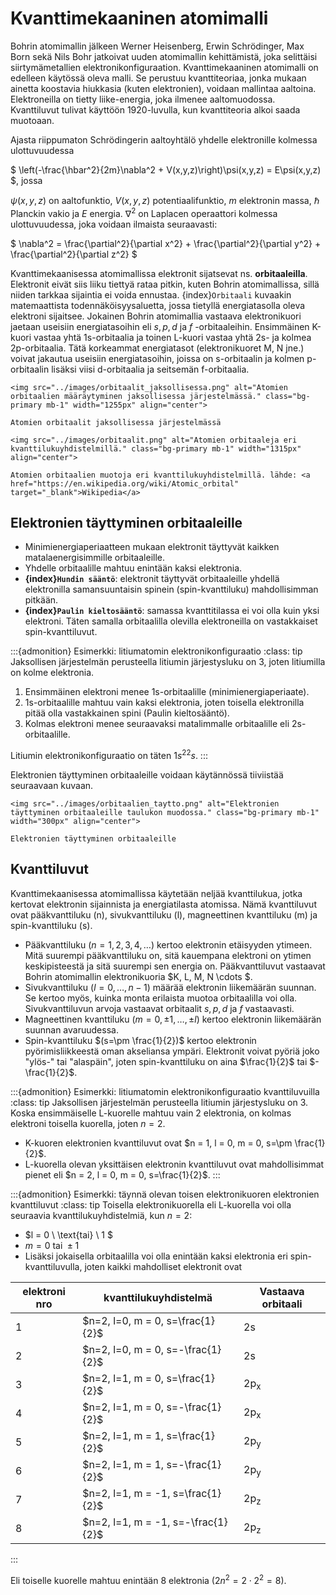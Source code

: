 # Kvanttimekaaninen atomimalli

Bohrin atomimallin jälkeen Werner Heisenberg, Erwin Schrödinger, Max Born sekä Nils Bohr jatkoivat uuden atomimallin kehittämistä, joka selittäisi siirtymämetallien elektronikonfiguraation. Kvanttimekaaninen atomimalli on edelleen käytössä oleva malli. Se perustuu kvanttiteoriaa, jonka mukaan ainetta koostavia hiukkasia (kuten elektronien), voidaan mallintaa aaltoina. Elektroneilla on tietty liike-energia, joka ilmenee aaltomuodossa. Kvanttiluvut tulivat käyttöön 1920-luvulla, kun kvanttiteoria alkoi saada muotoaan.

Ajasta riippumaton Schrödingerin aaltoyhtälö yhdelle elektronille kolmessa ulottuvuudessa

$ \left(-\frac{\hbar^2}{2m}\nabla^2 + V(x,y,z)\right)\psi(x,y,z) = E\psi(x,y,z) $, jossa

$\psi(x,y,z)$ on aaltofunktio, $V(x,y,z)$ potentiaalifunktio, $m$ elektronin massa, $\hbar$ Planckin vakio ja $E$ energia. $\nabla^2$ on Laplacen operaattori kolmessa ulottuvuudessa, joka voidaan ilmaista seuraavasti:

$ \nabla^2 = \frac{\partial^2}{\partial x^2} + \frac{\partial^2}{\partial y^2} + \frac{\partial^2}{\partial z^2} $

Kvanttimekaanisessa atomimallissa elektronit sijatsevat ns. **orbitaaleilla**. Elektronit eivät siis liiku tiettyä rataa pitkin, kuten Bohrin atomimallissa, sillä niiden tarkkaa sijaintia ei voida ennustaa. {index}`Orbitaali` kuvaakin matemaattista todennäköisyysaluetta, jossa tietyllä energiatasolla oleva elektroni sijaitsee. Jokainen Bohrin atomimallia vastaava elektronikuori jaetaan useisiin energiatasoihin eli $s, p, d \ \text{ja} \ f$ -orbitaaleihin. Ensimmäinen K-kuori vastaa yhtä 1s-orbitaalia ja toinen L-kuori vastaa yhtä 2s- ja kolmea 2p-orbitaalia. Tätä korkeammat energiatasot (elektronikuoret M, N jne.) voivat jakautua useisiin energiatasoihin, joissa on s-orbitaalin ja kolmen p-orbitaalin lisäksi viisi d-orbitaalia ja seitsemän f-orbitaalia.

```{figure-md} Orbitaalit jaksollisessa järjestelmässä
<img src="../images/orbitaalit_jaksollisessa.png" alt="Atomien orbitaalien määräytyminen jaksollisessa järjestelmässä." class="bg-primary mb-1" width="1255px" align="center">

Atomien orbitaalit jaksollisessa järjestelmässä
```

```{figure-md} Orbitaalit
<img src="../images/orbitaalit.png" alt="Atomien orbitaaleja eri kvanttilukuyhdistelmillä." class="bg-primary mb-1" width="1315px" align="center">

Atomien orbitaalien muotoja eri kvanttilukuyhdistelmillä. lähde: <a href="https://en.wikipedia.org/wiki/Atomic_orbital" target="_blank">Wikipedia</a>
```

## Elektronien täyttyminen orbitaaleille
- Minimienergiaperiaatteen mukaan elektronit täyttyvät kaikken matalaenergisimmille orbitaaleille.
- Yhdelle orbitaalille mahtuu enintään kaksi elektronia.
- **{index}`Hundin sääntö`**: elektronit täyttyvät orbitaaleille yhdellä elektronilla samansuuntaisin spinein (spin-kvanttiluku) mahdollisimman pitkään.
- **{index}`Paulin kieltosääntö`**: samassa kvanttitilassa ei voi olla kuin yksi elektroni. Täten samalla orbitaalilla olevilla elektroneilla on vastakkaiset spin-kvanttiluvut.

:::{admonition} Esimerkki: litiumatomin elektronikonfiguraatio
:class: tip
Jaksollisen järjestelmän perusteella litiumin järjestysluku on 3, joten litiumilla on kolme elektronia.
1. Ensimmäinen elektroni menee 1s-orbitaalille (minimienergiaperiaate).
2. 1s-orbitaalille mahtuu vain kaksi elektronia, joten toisella elektronilla pitää olla vastakkainen spini (Paulin kieltosääntö).
3. Kolmas elektroni menee seuraavaksi matalimmalle orbitaalille eli 2s-orbitaalille.

Litiumin elektronikonfiguraatio on täten $1s^22s$.
:::

Elektronien täyttyminen orbitaaleille voidaan käytännössä tiiviistää seuraavaan kuvaan.
```{figure-md} Elektronien täyttyminen orbitaaleille
<img src="../images/orbitaalien_taytto.png" alt="Elektronien täyttyminen orbitaaleille taulukon muodossa." class="bg-primary mb-1" width="300px" align="center">

Elektronien täyttyminen orbitaaleille
```

## Kvanttiluvut
Kvanttimekaanisessa atomimallissa käytetään neljää kvanttilukua, jotka kertovat elektronin sijainnista ja energiatilasta atomissa. Nämä kvanttiluvut ovat pääkvanttiluku (n), sivukvanttiluku (l), magneettinen kvanttiluku (m) ja spin-kvanttiluku (s).
- Pääkvanttiluku $(n = 1, 2, 3, 4, \dots)$ kertoo elektronin etäisyyden ytimeen. Mitä suurempi pääkvanttiluku on, sitä kauempana elektroni on ytimen keskipisteestä ja sitä suurempi sen energia on. Pääkvanttiluvut vastaavat Bohrin atomimallin elektronikuoria $K, L, M, N \cdots $.
- Sivukvanttiluku $(l = 0, \dots , n-1)$ määrää elektronin liikemäärän suunnan. Se kertoo myös, kuinka monta erilaista muotoa orbitaalilla voi olla. Sivukvanttiluvun arvoja vastaavat orbitaalit $s, p, d \ \text{ja} \ f$ vastaavasti.
- Magneettinen kvanttiluku $(m= 0, \pm 1, \dots , \pm l)$ kertoo elektronin liikemäärän suunnan avaruudessa.
- Spin-kvanttiluku $(s=\pm \frac{1}{2})$ kertoo elektronin pyörimisliikkeestä oman akseliansa ympäri. Elektronit voivat pyöriä joko "ylös-" tai "alaspäin", joten spin-kvanttiluku on aina $\frac{1}{2}$ tai $-\frac{1}{2}$.

:::{admonition} Esimerkki: litiumatomin elektronikonfiguraatio kvanttiluvuilla
:class: tip
Jaksollisen järjestelmän perusteella litiumin järjestysluku on 3. Koska ensimmäiselle L-kuorelle mahtuu vain 2 elektronia, on kolmas elektroni toisella kuorella, joten $n = 2$.
- K-kuoren elektronien kvanttiluvut ovat $n = 1, l = 0, m = 0, s=\pm \frac{1}{2}$.
- L-kuorella olevan yksittäisen elektronin kvanttiluvut ovat mahdollisimmat pienet eli $n = 2, l = 0, m = 0, s=\frac{1}{2}$.
:::

:::{admonition} Esimerkki: täynnä olevan toisen elektronikuoren elektronien kvanttiluvut
:class: tip
Toisella elektronikuorella eli L-kuorella voi olla seuraavia kvanttilukuyhdistelmiä, kun $n = 2$:
- $l = 0 \ \text{tai} \ 1 $
- $m = 0 \ \text{tai} \ \pm 1$
- Lisäksi jokaisella orbitaalilla voi olla enintään kaksi elektronia eri spin-kvanttiluvulla, joten kaikki mahdolliset elektronit ovat

| elektroni nro | kvanttilukuyhdistelmä              | Vastaava orbitaali |
| ------------- | ---------------------------------- | ------------------ |
| 1             | $n=2, l=0, m = 0, s=\frac{1}{2}$   | 2s                 |
| 2             | $n=2, l=0, m = 0, s=-\frac{1}{2}$  | 2s                 |
| 3             | $n=2, l=1, m = 0, s=\frac{1}{2}$   | 2p<sub>x</sub>     |
| 4             | $n=2, l=1, m = 0, s=-\frac{1}{2}$  | 2p<sub>x</sub>     |
| 5             | $n=2, l=1, m = 1, s=\frac{1}{2}$   | 2p<sub>y</sub>     |
| 6             | $n=2, l=1, m = 1, s=-\frac{1}{2}$  | 2p<sub>y</sub>     |
| 7             | $n=2, l=1, m = -1, s=\frac{1}{2}$  | 2p<sub>z</sub>     |
| 8             | $n=2, l=1, m = -1, s=-\frac{1}{2}$ | 2p<sub>z</sub>     |
:::

Eli toiselle kuorelle mahtuu enintään 8 elektronia $(2n^2=2 \cdot 2^2=8)$.